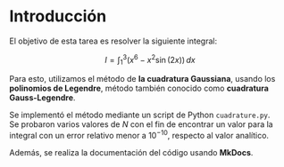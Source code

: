 # Introducción



El objetivo de esta tarea es resolver la siguiente integral:

$$
I = \int_1^3 \left( x^6 - x^2 \sin(2x) \right)\, dx
$$

Para esto, utilizamos el método de **la cuadratura Gaussiana**, usando los **polinomios de Legendre**, método también conocido como **cuadratura Gauss-Legendre**.

Se implementó el método mediante un script de Python `cuadrature.py`.  
Se probaron varios valores de $N$ con el fin de encontrar un valor para la integral con un error relativo menor a $10^{-10}$, respecto al valor analítico.

Además, se realiza la documentación del código usando **MkDocs**.

